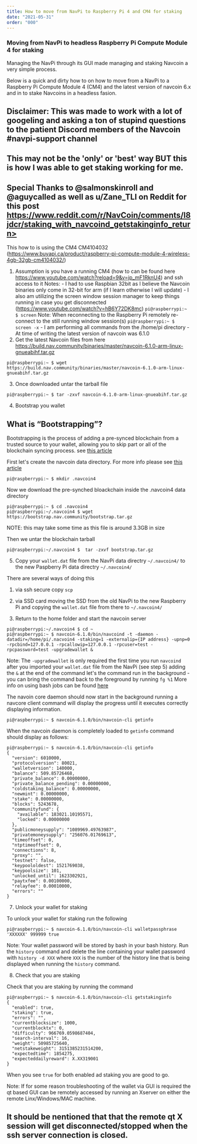 ```yaml
---
title: How to move from NavPi to Raspberry Pi 4 and CM4 for staking
date: "2021-05-31"
order: "000"
---
```



### Moving from NavPi to headless Raspberry Pi Compute Module 4 for staking

Managing the NavPi through its GUI made managing and staking Navcoin a very simple process.

Below is a quick and dirty how to on how to move from a NavPi to a Raspberry Pi Compute Module 4 (CM4) and the latest version of navcoin 6.x and in  to stake Navcoins in a headless fasion.

## Disclaimer: This was made to work with a lot of googeling and asking a ton of stupind questions to the patient Discord members of the Navcoin #navpi-support channel
##            This may not be the 'only' or 'best' way BUT this is how I was able to get staking working for me.

## Special Thanks to @salmonskinroll and @aguycalled as well as u/Zane_TLI on Reddit for this post https://www.reddit.com/r/NavCoin/comments/l8jdcr/staking_with_navcoind_getstakinginfo_return>

This how to is using the CM4 CM4104032 (https://www.buyapi.ca/product/raspberry-pi-compute-module-4-wireless-4gb-32gb-cm4104032/)

1. Assumption is you have a running CM4 (how to can be found here https://www.youtube.com/watch?reload=9&v=jp_mF1RknU4) and ssh access to it
   Notes: - I had to use Raspbian 32bit as I believe the Navcoin binaries only come in 32-bit for arm (if I learn otherwise I will update)
          - I also am utilizing the screen window session manager to keep things running in case you get disconnected (https://www.youtube.com/watch?v=hB6Y72DK8mc)
	    ```
            pi@raspberrypi:~ $ screen
            ```
            Note: When reconnecting to the Raspberry Pi remotely re-connect to the still running window session(s)
	    ```
	    pi@raspberrypi:~ $ screen -x
	    ```
          - I am performing all commands from the /home/pi directory
          - At time of writing the latest version of navcoin was 6.1.0
2. Get the latest Navcoin files from here https://build.nav.community/binaries/master/navcoin-6.1.0-arm-linux-gnueabihf.tar.gz
```
pi@raspberrypi:~ $ wget https://build.nav.community/binaries/master/navcoin-6.1.0-arm-linux-gnueabihf.tar.gz
```
3. Once downloaded untar the tarball file 
```
pi@raspberrypi:~ $ tar -zxvf navcoin-6.1.0-arm-linux-gnueabihf.tar.gz
```
4. Bootstrap you wallet

## What is “Bootstrapping”? 

Bootstrapping is the process of adding a pre-synced blockchain from a trusted source to your wallet, allowing you to skip part or all of the blockchain syncing process. see [this article](/navcoin-core/bootstrap-your-wallet/)

First let's create the navcoin data directory. For more info please see [this article](/navcoin-core/locate-your-data-directory/)
```
pi@raspberrypi:~ $ mkdir .navcoin4
```
Now we download the pre-synched bloackchain inside the .navcoin4 data directory
```
pi@raspberrypi:~ $ cd .navcoin4
pi@raspberrypi:~/.navcoin4 $ wget https://bootstrap.nav.community/bootstrap.tar.gz
```
NOTE: this may take some time as this file is around 3.3GB in size

Then we untar the blockchain tarball
```
pi@raspberrypi:~/.navcoin4 $  tar -zxvf bootstrap.tar.gz
```

5. Copy your `wallet.dat` file from the NavPi data directry `~/.navcoin4/` to the new Paspberry Pi data directry `~/.navcoin4/`

There are several ways of doing this

1. via ssh secure copy `scp`
2. via SSD card moving the SSD from the old NavPi to the new Raspberry Pi and copying the `wallet.dat` file from there to `~/.navcoin4/`

6. Return to the home folder and start the navcoin server
```
pi@raspberrypi:~/.navcoin4 $ cd ~
pi@raspberrypi:~ $ navcoin-6.1.0/bin/navcoind -t -daemon -datadir=/home/pi/.nacvoin4 -staking=1 -externalip={IP address} -upnp=0 -rpcbind=127.0.0.1 -rpcallowip=127.0.0.1 -rpcuser=test -rpcpassword=test -upgradewallet &
```

Note: The `-upgradewallet` is only required the first time you run `navcoind` after you imported your `wallet.dat` file from the NavPi (see step 5)
      adding the `&` at the end of the command let's the command run in the background - you can bring the command back to the foreground by running `fg %1`
      More info on using bash jobs can be found [here](https://www.linuxjournal.com/content/job-control-bash-feature-you-only-think-you-dont-need)

The navoin core daemon should now start in the background running a navcore client command will display the progress until it executes correctly displaying information.

```
pi@raspberrypi:~ $ navcoin-6.1.0/bin/navcoin-cli getinfo
```

When the navcoin daemon is completely loaded to `getinfo` command should display as follows:
```
pi@raspberrypi:~ $ navcoin-6.1.0/bin/navcoin-cli getinfo
{
  "version": 6010000,
  "protocolversion": 80021,
  "walletversion": 140000,
  "balance": 509.85726468,
  "private_balance": 0.00000000,
  "private_balance_pending": 0.00000000,
  "coldstaking_balance": 0.00000000,
  "newmint": 0.00000000,
  "stake": 0.00000000,
  "blocks": 5243678,
  "communityfund": {
    "available": 183021.10195571,
    "locked": 0.00000000
  },
  "publicmoneysupply": "1089969.49763987",
  "privatemoneysupply": "256076.01769613",
  "timeoffset": 0,
  "ntptimeoffset": 0,
  "connections": 8,
  "proxy": "",
  "testnet": false,
  "keypoololdest": 1521769038,
  "keypoolsize": 101,
  "unlocked_until": 1623302921,
  "paytxfee": 0.00100000,
  "relayfee": 0.00010000,
  "errors": ""
}
```

7. Unlock your wallet for staking

To unlock your wallet for staking run the following 
```
pi@raspberrypi:~ $ navcoin-6.1.0/bin/navcoin-cli walletpassphrase 'XXXXXX' 999999 true
```

Note: Your wallet password will be stored by bash in your bash history. Run the `history` command and delete the line containing your wallet password with `history -d XXX` where `XXX` is the number of the history line that is being displayed when running the `history` command.

8. Check that you are staking

Check that you are staking by running the command

```
pi@raspberrypi:~ $ navcoin-6.1.0/bin/navcoin-cli getstakinginfo
{
  "enabled": true,
  "staking": true,
  "errors": "",
  "currentblocksize": 1000,
  "currentblocktx": 0,
  "difficulty": 966769.0598687404,
  "search-interval": 16,
  "weight": 50985725640,
  "netstakeweight": 3151385231514200,
  "expectedtime": 1854275,
  "expecteddailyreward": X.XX319001
}
```

When you see `true` for both enabled ad staking you are good to go.

Note: If for some reason troubleshooting of the wallet via GUI is required the qt based GUI can be remotely accessed by running an Xserver on either the remote Linx/Windows/MAC machine. 

## It should be nentioned that that the remote qt X session will get disconnected/stopped when the ssh server connection is closed.  
